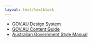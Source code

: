 ```yaml
---
layout: text/textblock
---
```


- [GOV.AU Design System](https://designsystem.gov.au/)
- [GOV.AU Content Guide](https://guides.service.gov.au/content-guide/)
- [Australian Government Style Manual](http://www.australia.gov.au/about-government/publications/style-manual)
